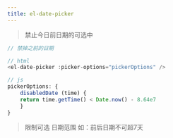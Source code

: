 ```yaml
---
title: el-date-picker
---
```


<DatePicker />

> 禁止今日前日期的可选中

```js
// 禁掉之前的日期

// html
<el-date-picker :picker-options="pickerOptions" />

// js
pickerOptions: {
    disabledDate (time) {
    return time.getTime() < Date.now() - 8.64e7
    }
}
```

> 限制可选 日期范围 如：前后日期不可超7天

```js

```